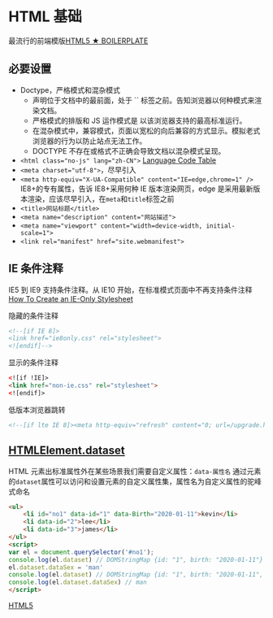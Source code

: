 # HTML 基础

最流行的前端模版[HTML5 ★ BOILERPLATE](https://html5boilerplate.com/)

## 必要设置

- Doctype，严格模式和混杂模式
  - <!DOCTYPE> 声明位于文档中的最前面，处于 `<html>` 标签之前。告知浏览器以何种模式来渲染文档。
  - 严格模式的排版和 JS 运作模式是 以该浏览器支持的最高标准运行。
  - 在混杂模式中，兼容模式，页面以宽松的向后兼容的方式显示。模拟老式浏览器的行为以防止站点无法工作。
  - DOCTYPE 不存在或格式不正确会导致文档以混杂模式呈现。
- `<html class="no-js" lang="zh-CN">` [Language Code Table](http://www.lingoes.cn/zh/translator/langcode.htm)
- `<meta charset="utf-8">`，尽早引入
- `<meta http-equiv="X-UA-Compatible" content="IE=edge,chrome=1" />` IE8+的专有属性，告诉 IE8+采用何种 IE 版本渲染网页，edge 是采用最新版本渲染，应该尽早引入，在`meta`和`title`标签之前
- `<title>网站标题</title>`
- `<meta name="description" content="网站描述">`
- `<meta name="viewport" content="width=device-width, initial-scale=1">`
- `<link rel="manifest" href="site.webmanifest">`

## IE 条件注释

IE5 到 IE9 支持条件注释。从 IE10 开始，在标准模式页面中不再支持条件注释
[How To Create an IE-Only Stylesheet](https://css-tricks.com/how-to-create-an-ie-only-stylesheet/)

隐藏的条件注释

```HTML
<!--[if IE 8]>
<link href="ie8only.css" rel="stylesheet">
<![endif]-->
```

显示的条件注释

```HTML
<![if !IE]>
<link href="non-ie.css" rel="stylesheet">
<![endif]>
```

低版本浏览器跳转

```HTML
<!--[if lte IE 8]><meta http-equiv="refresh" content="0; url=/upgrade.htm"><![endif]-->
```

## [HTMLElement.dataset](https://developer.mozilla.org/zh-CN/docs/Web/API/HTMLElement/dataset)

HTML 元素出标准属性外在某些场景我们需要自定义属性：`data-属性名`
通过元素的`dataset`属性可以访问和设置元素的自定义属性集，属性名为自定义属性的驼峰式命名

```HTML
<ul>
    <li id="no1" data-id="1" data-Birth="2020-01-11">kevin</li>
    <li data-id="2">lee</li>
    <li data-id="3">james</li>
</ul>
<script>
var el = document.querySelector('#no1');
console.log(el.dataset) // DOMStringMap {id: "1", birth: "2020-01-11"}
el.dataset.dataSex = 'man'
console.log(el.dataset) // DOMStringMap {id: "1", birth: "2020-01-11", dataSex: "man"}
console.log(el.dataset.dataSex) // man
</script>
```

[HTML5](https://developer.mozilla.org/zh-CN/docs/Web/Guide/HTML/HTML5)
